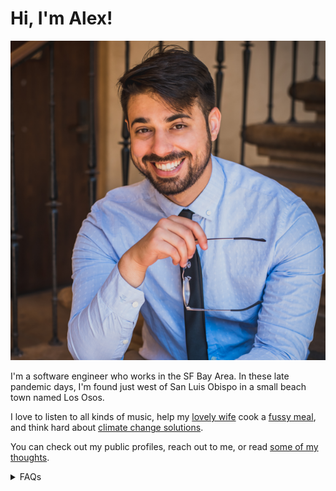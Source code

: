 # Hi, I'm Alex!

<img src="/assets/website-profile-square.png" title="A picture of me!" id="profile">

I'm a software engineer who works in the SF Bay Area. In these late pandemic days, I'm found just west of San Luis
Obispo in a small beach town named Los Osos.

I love to listen to all kinds of music, help my [lovely wife](http://camille.merose.com/) cook a
[fussy meal](/pesto/), and think hard about
[climate change solutions](https://deepmind.com/blog/article/machine-learning-can-boost-value-wind-energy).

You can check out my public profiles, reach out to me, or read [some of my thoughts](/blog/).

<details>
<summary>FAQs</summary>

<details>
<summary>What do you do for work?</summary>

I work at Google Research on the Anthromet team where I develop machine-learning applications for weather. I used to
work on the [Arcs project](https://github.com/PolymerLabs/arcs), a system to protect user privacy in the AI era. Before
joining Google, I've had a mix of software engineering and machine learning roles.
</details>

<details>

<summary>Where are you from?</summary>

All over California, really. I grew up in [San Diego](/zettel/san-diego/) (north county) and went to college there, too.
I lived in Oakland for a few years, then in the Santa Cruz / Monterey area. I now find myself in the central coast. Hey,
maybe one day I'll end up in Chico or Mt. Shasta.

</details>

<details>
<summary>What kinds of things do you do for fun?</summary>

A big reason my wife and I moved to the central coast was so I could pick up surfing again. That's going moderately
well. I'm not the best at catching waves yet, but I have fun every time I paddle out. Recently, I'm trying to get more
into creative projects. I [write](/blog/) from time to time. I have some [ideas for arts & crafts](/electric-origami/)
and a casual interest in making projector-based interactive digital art.

Generally, I'd say I'm not really a hobby-person so much as I am community oriented. I like to see family & friends
whenever possible, and otherwise make friends out of strangers.

In some of my spare time, I volunteer with the [Bay Area chapter of the Sunrise Movement](https://sunrisebayarea.org).
</details>

<details>

<summary>What kind of music do you like? What have you been listening to recently?</summary>

Why, thank you for asking! In a world of streaming music, it's common to say that one's tastes are eclectic. This
certainly is true for me, however, it doesn't really speak to the shape of my preferences. Instead of telling, let me
try to show what I like (with the help of [everynoise.com](https://everynoise.com)):

* [Here are all my playlists](https://everynoise.com/research.cgi?mode=user&name=djbokonon). I've been cataloguing all
  the songs I come across that are 1) new-to-me and 2) strike my fancy 3) per month and year since ~2016.

* Try clicking on the "tracks" link for a playlist. For
  example, [here are the tracks](https://everynoise.com/playlistprofile.cgi?id=1UcLLHgGUDe8lBOuuuiN1Y) in my
  `Spring Refined 2016` playlist. Or, consider
  viewing [the tracks of a more recent playlist](https://everynoise.com/playlistprofile.cgi?id=2NDxw8EduMlWC73ZSOJ21X).
  These will give you a feel of the music and subgenres that I like.

* If a genre seems interesting to you, click the link to explore artists that create music associated with that genre.
  For example, I listen to a bunch of [art pop](https://everynoise.com/research.cgi?mode=genre&name=art%20pop).

</details>


<details>

<summary>Neat website. How's it made?</summary>

Thanks! This website has almost no client-side javascript; it's mostly generated HTML and CSS. In an effort to keep
things simple, my generator consists of a series of shell scripts that invoke [pandoc](https://pandoc.org/) (Check out
the [source](https://github.com/alxmrs/website), or
consider [making your own](https://github.com/alxmrs/pandoc-website-template) shell-powered website). This
pandoc-centered static-site-generator lets me write in Markdown and publish in HTML. Though, in theory, I could have
created the website in PowerPoint – a project for another time.

My uses of JS are:
- CloudFlare's privacy-focused web-analytics.
- Obfuscating my `mailto` links.

If you find any part of it that is not accessible or generally unusable, please reach out to me, and I'll correct it.

</details>

<details>

<summary>Do you have any advice for becoming a software engineer?</summary>

Yes – but that depends a lot on your situation. Please, email me (or reach out some other way). I'm happy to give you my
2¢.

<details>

<summary>Oh! I'm a UCSD undergraduate.</summary>

Awesome. I get messages from UCSD undergrads from time to time. One day, I'll write an article with general advice for
students like you. Until then, would you be interested
in [connecting with me on TritonsConnect](https://tritonsconnect.com/user/782505)? From there, I can learn a bit more
about you and provide commensurate advice.

</details>


</details>

<details>

<summary>Do you actually get asked these questions a lot?</summary>

Like, not really.

</details>

</details>
